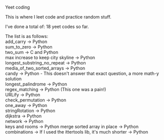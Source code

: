 Yeet coding

This is where I leet code and practice random stuff.

I've done a total of: 18 yeet codes so far.

The list is as follows:\
add_carry -> Python \
sum_to_zero -> Python \
two_sum -> C and Python\
max increase to keep city skyline -> Python\
longest_substring_no_repeat -> Python\
media_of_two_sorted_arrays -> Python\
candy -> Python - This doesn't answer that exact question, a more math-y solution \
longest_palindrome -> Python\
regex_matching -> Python (This one was a pain!) \
URLify -> Python \
check_permutation -> Python \
one_away -> Python \
stringRotation -> Python \
dijkstra -> Python \
network -> Python \
keys and rooms -> Python
merge sorted array in place -> Python \
combinations -> If I used the ittertools lib, it's much shorter -> Python


